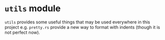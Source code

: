 # `utils` module

`utils` provides some useful things that may be used everywhere in this project e.g. `pretty.rs` provide a new way to format with indents (though it is not perfect now).
